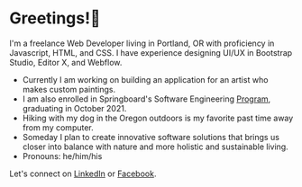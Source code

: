 # Greetings!🖖

I'm a freelance Web Developer living in Portland, OR with proficiency in Javascript, HTML, and CSS. I have experience designing UI/UX in Bootstrap Studio, Editor X, and Webflow.

- Currently I am working on building an application for an artist who makes custom paintings.
- I am also enrolled in Springboard's Software Engineering <a href='https://www.springboard.com/courses/software-engineering-career-track/'>Program</a>, graduating in October 2021.
- Hiking with my dog in the Oregon outdoors is my favorite past time away from my computer.  
- Someday I plan to create innovative software solutions that brings us closer into balance with nature and more holistic and sustainable living.
- Pronouns: he/him/his


Let's connect on <a href='http://www.linkedin.com/in/bryantmac'>LinkedIn</a> or <a href='http://www.facebook.com/bryantm'>Facebook</a>.

<img src="https://github.com/zataara/zataara/blob/master/images/codeStats.svg" alt=""/>




<!--## Github Stats!


<!-- ![Anurag's GitHub stats](https://github-readme-stats.vercel.app/api?username=zataara&show_icons=true&theme=tokyonight)


<!-- [![Top Langs](https://github-readme-stats.vercel.app/api/top-langs/?username=zataara&layout=compact)](https://github.com/anuraghazra/github-readme-stats)







